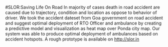 #SLOR:Saving Life On Road
In majority of cases death in road accident are caused due to trajectory, condition and location as oppose to behavior of driver. We took the accident dateset from Goa government on road accident and suggest optimal deployment of RTO Officer and ambulance by creating a predictive model and visualization as heat map over Ponda city map. Our system was able to produce optimal deployment of ambulances based on accident hotspots. A rough prototype is available on http://slor.in

